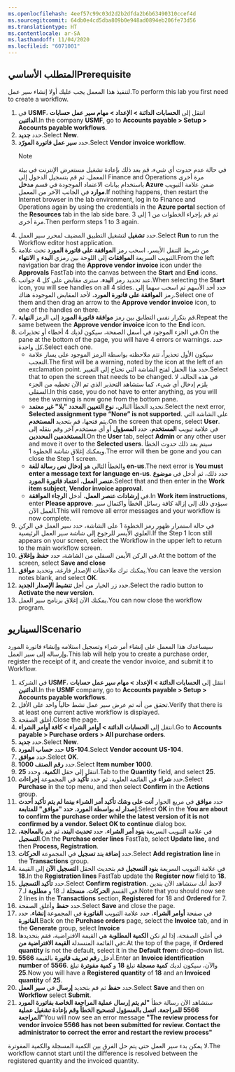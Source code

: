 ```yaml
---
ms.openlocfilehash: 4eef57c99c03d2d2b2dfda2b6b63490310ccef4d
ms.sourcegitcommit: 64db0e4cd5dba809b0e948ad0894eb206fe73d56
ms.translationtype: HT
ms.contentlocale: ar-SA
ms.lasthandoff: 11/04/2020
ms.locfileid: "6071001"
---
```

## <a name="prerequisite"></a><span data-ttu-id="67f6e-101">المتطلب الأساسي</span><span class="sxs-lookup"><span data-stu-id="67f6e-101">Prerequisite</span></span>
<span data-ttu-id="67f6e-102">لتنفيذ هذا المعمل يجب عليك أولا إنشاء سير عمل.</span><span class="sxs-lookup"><span data-stu-id="67f6e-102">To perform this lab you first need to create a workflow.</span></span>

1.  <span data-ttu-id="67f6e-103">في **USMF**، انتقل إلى **الحسابات الدائنة > الإعداد > مهام سير عمل حسابات الدائنين**.</span><span class="sxs-lookup"><span data-stu-id="67f6e-103">In the company **USMF**, go to **Accounts payable > Setup > Accounts payable workflows**.</span></span>
2.  <span data-ttu-id="67f6e-104">حدد **جديد‏‎**.</span><span class="sxs-lookup"><span data-stu-id="67f6e-104">Select **New**.</span></span>
3.  <span data-ttu-id="67f6e-105">حدد **سير عمل فاتورة المورّد**.</span><span class="sxs-lookup"><span data-stu-id="67f6e-105">Select **Vendor invoice workflow**.</span></span>
    > [!NOTE]
    > <span data-ttu-id="67f6e-106">في حالة عدم حدوث أي شيء، قم بعد ذلك بإعادة تشغيل مستعرض الإنترنت في بيئة المعمل، ثم قم بتسجيل الدخول إلى Finance and Operations مرة أخرى باستخدام بيانات الاعتماد الموجودة في قسم **مدخل Azure** ضمن علامة التبويب **موارد** في الجانب الآخر من المعمل.</span><span class="sxs-lookup"><span data-stu-id="67f6e-106">If nothing happens, then restart the Internet browser in the lab environment, log in to Finance and Operations again by using the credentials in the **Azure portal** section of the **Resources** tab in the lab side bare.</span></span> <span data-ttu-id="67f6e-107">ثم قم بإجراء الخطوات من 1 إلى 3 مرة أخرى.</span><span class="sxs-lookup"><span data-stu-id="67f6e-107">Then perform steps 1 to 3 again.</span></span>
4.  <span data-ttu-id="67f6e-108">حدد **تشغيل** لتشغيل التطبيق المضيف لمحرر سير العمل.</span><span class="sxs-lookup"><span data-stu-id="67f6e-108">Select **Run** to run the Workflow editor host application.</span></span>
5.  <span data-ttu-id="67f6e-109">من شريط التنقل الأيسر، اسحب رمز **الموافقة على فاتورة المورد** تحت علامة التبويب السريعة **الموافقات** إلى اللوحة بين رمزي **البدء** و **الانتهاء**.</span><span class="sxs-lookup"><span data-stu-id="67f6e-109">From the left navigation bar drag the **Approve vendor invoice**  icon under the **Approvals** FastTab into the canvas between the **Start** and **End** icons.</span></span>
5.  <span data-ttu-id="67f6e-110">عند تحديد رمز **البدء**، سترى مقابض على كل 4 جوانب.</span><span class="sxs-lookup"><span data-stu-id="67f6e-110">When selecting the **Start** icon, you will see handles on all 4 sides.</span></span> <span data-ttu-id="67f6e-111">حدد أحد الأسهم ثم اسحب سهما إلى رمز **الموافقة على فاتورة المورد**، لأحد المقابض الموجودة هناك.</span><span class="sxs-lookup"><span data-stu-id="67f6e-111">Select one of them and then drag an arrow to the **Approve vendor invoice** icon, to one of the handles on there.</span></span>
6.  <span data-ttu-id="67f6e-112">قم بتكرار نفس التطابق بين رمز **موافقة فاتورة المورد** إلى الرمز **النهاية**.</span><span class="sxs-lookup"><span data-stu-id="67f6e-112">Repeat the same between the **Approve vendor invoice** icon to the **End** icon.</span></span> 
7.  <span data-ttu-id="67f6e-113">في الجزء الموجود في أسفل الصفحة، سيكون لديك 4 أخطاء أو تحذيرات.</span><span class="sxs-lookup"><span data-stu-id="67f6e-113">On the pane at the bottom of the page, you will have 4 errors or warnings.</span></span> <span data-ttu-id="67f6e-114">حدد كل واحدة.</span><span class="sxs-lookup"><span data-stu-id="67f6e-114">Select each one.</span></span>
    - <span data-ttu-id="67f6e-115">سيكون الأول تحذيراً، تتم ملاحظته بواسطة الرمز الموجود على يسار علامة التعجب.</span><span class="sxs-lookup"><span data-stu-id="67f6e-115">The first will be a warning, noted by the icon at the left of an exclamation point.</span></span> <span data-ttu-id="67f6e-116">حدد هذا الحقل لفتح الشاشة التي تحتاج إلى التغيير.</span><span class="sxs-lookup"><span data-stu-id="67f6e-116">Select that to open the screen that needs to be changed.</span></span> <span data-ttu-id="67f6e-117">في هذه الحالة، لا يلزم إدخال أي شيء، كما ستشاهد التحذير الذي تم الآن تخطيه من الجزء السفلي.</span><span class="sxs-lookup"><span data-stu-id="67f6e-117">In this case, you do not have to enter anything, as you will see the warning is now gone from the bottom pane.</span></span> 
    - <span data-ttu-id="67f6e-118">تحديد الخطأ التالي، **نوع التعيين المحدد "بلا" غير معتمد**.</span><span class="sxs-lookup"><span data-stu-id="67f6e-118">Select the next error, **Selected assignment type “None” is not supported**.</span></span> <span data-ttu-id="67f6e-119">على الشاشة التي يتم فتحها، قم بتحديد **المستخدم**.</span><span class="sxs-lookup"><span data-stu-id="67f6e-119">On the screen that opens, select **User**.</span></span> <span data-ttu-id="67f6e-120">في علامة تبويب **المستخدم**، حدد **المسؤول** أو أي مستخدم آخر وقم بنقله إلى **المستخدمين المحددين**.</span><span class="sxs-lookup"><span data-stu-id="67f6e-120">On the **User** tab, select **Admin** or any other user and move it over to the **Selected users**.</span></span> <span data-ttu-id="67f6e-121">سيتم بعد ذلك حدوث الخطأ ويمكنك إغلاق شاشة الخطوة 1.</span><span class="sxs-lookup"><span data-stu-id="67f6e-121">The error will then be gone and you can close the Step 1 screen.</span></span> 
    - <span data-ttu-id="67f6e-122">والخطأ التالي هو **إدخال نص رسالة للغة en-us**.</span><span class="sxs-lookup"><span data-stu-id="67f6e-122">The next error is **You must enter a message text for language en-us**.</span></span> <span data-ttu-id="67f6e-123">حدد ذلك، ثم أدخل في **موضوع عنصر العمل**، **اعتماد فاتورة المورد**.</span><span class="sxs-lookup"><span data-stu-id="67f6e-123">Select that and then enter in the **Work item subject**, **Vendor invoice approval**.</span></span> 
    - <span data-ttu-id="67f6e-124">في **إرشادات عنصر العمل**، أدخل **الرجاء الموافقة**.</span><span class="sxs-lookup"><span data-stu-id="67f6e-124">In **Work item instructions**, enter **Please approve**.</span></span> <span data-ttu-id="67f6e-125">سيؤدي ذلك إلى إزالة كافة رسائل الخطأ واكتمال سير العمل الآن.</span><span class="sxs-lookup"><span data-stu-id="67f6e-125">This will remove all error messages and your workflow is now complete.</span></span> 
8.  <span data-ttu-id="67f6e-126">في حالة استمرار ظهور رمز الخطوة 1 على الشاشة، حدد سير العمل في الركن العلوي الأيسر للرجوع إلى شاشة سير العمل الرئيسية.</span><span class="sxs-lookup"><span data-stu-id="67f6e-126">If the Step 1 Icon still appears on your screen, select the Workflow in the upper left to return to the main workflow screen.</span></span>
9.  <span data-ttu-id="67f6e-127">في الركن الأيمن السفلي من الشاشة، حدد **حفظ وإغلاق**.</span><span class="sxs-lookup"><span data-stu-id="67f6e-127">At the bottom of the screen, select **Save and close**</span></span>
10. <span data-ttu-id="67f6e-128">يمكنك ترك ملاحظات الإصدار فارغة، وتحديد **موافق**.</span><span class="sxs-lookup"><span data-stu-id="67f6e-128">You can leave the version notes blank, and select **OK**.</span></span> 
11. <span data-ttu-id="67f6e-129">حدد زر الخيار من أجل **تنشيط الإصدار الجديد**.</span><span class="sxs-lookup"><span data-stu-id="67f6e-129">Select the radio button to **Activate the new version**.</span></span> 
12. <span data-ttu-id="67f6e-130">يمكنك الآن إغلاق برنامج سير العمل.</span><span class="sxs-lookup"><span data-stu-id="67f6e-130">You can now close the workflow program.</span></span> 



## <a name="scenario"></a><span data-ttu-id="67f6e-131">السيناريو</span><span class="sxs-lookup"><span data-stu-id="67f6e-131">Scenario</span></span>

<span data-ttu-id="67f6e-132">سيساعدك هذا المعمل على إنشاء أمر شراء وتسجيل استلامه وإنشاء فاتورة المورد وإرساله إلى سير العمل.</span><span class="sxs-lookup"><span data-stu-id="67f6e-132">This lab will help you to create a purchase order, register the receipt of it, and create the vendor invoice, and submit it to Workflow.</span></span>

1. <span data-ttu-id="67f6e-133">في الشركة **USMF**، انتقل إلى **الحسابات الدائنة > الإعداد > مهام سير عمل حسابات الدائنين**.</span><span class="sxs-lookup"><span data-stu-id="67f6e-133">In the **USMF** company, go to **Accounts payable > Setup > Accounts payable workflows**.</span></span>
2. <span data-ttu-id="67f6e-134">تحقق من أنه تم عرض سير عمل نشط حالياً واحد على الأقل.</span><span class="sxs-lookup"><span data-stu-id="67f6e-134">Verify that there is at least one current active workflow is displayed.</span></span> 
3. <span data-ttu-id="67f6e-135">أغلق الصفحة.</span><span class="sxs-lookup"><span data-stu-id="67f6e-135">Close the page.</span></span>
4. <span data-ttu-id="67f6e-136">انتقل إلى **الحسابات الدائنة > أوامر الشراء > كافة أوامر الشراء**.</span><span class="sxs-lookup"><span data-stu-id="67f6e-136">Go to **Accounts payable > Purchase orders > All purchase orders**.</span></span>
1. <span data-ttu-id="67f6e-137">حدد **جديد‎**.</span><span class="sxs-lookup"><span data-stu-id="67f6e-137">Select **New**.</span></span>
2. <span data-ttu-id="67f6e-138">حدد **حساب المورد** **US-104**.</span><span class="sxs-lookup"><span data-stu-id="67f6e-138">Select **Vendor account** **US-104**.</span></span>
3. <span data-ttu-id="67f6e-139">حدد **موافق**.</span><span class="sxs-lookup"><span data-stu-id="67f6e-139">Select **OK**.</span></span>
4. <span data-ttu-id="67f6e-140">حدد **رقم الصنف 1000**.</span><span class="sxs-lookup"><span data-stu-id="67f6e-140">Select **Item number 1000**.</span></span>
5. <span data-ttu-id="67f6e-141">انتقل إلى حقل **الكمية**، وحدد **25**.</span><span class="sxs-lookup"><span data-stu-id="67f6e-141">Tab to the **Quantity** field, and select **25**.</span></span>
6. <span data-ttu-id="67f6e-142">حدد **شراء** في القائمة العلوية، ثم حدد **تأكيد** في المجموعة **إجراءات**.</span><span class="sxs-lookup"><span data-stu-id="67f6e-142">Select **Purchase** in the top menu, and then select **Confirm** in the **Actions** group.</span></span>
12. <span data-ttu-id="67f6e-143">حدد **موافق** في مربع الحوار **أنت على وشك تأكيد أمر الشراء بينما لم يتم تأكيد أحدث إصدار له بواسطة المورد. حدد "موافق" للمتابعة**.</span><span class="sxs-lookup"><span data-stu-id="67f6e-143">Select **OK** in the **You are about to confirm the purchase order while the latest version of it is not confirmed by a vendor. Select OK to continue** dialog box.</span></span>
7. <span data-ttu-id="67f6e-144">في علامة التبويب السريعة **بنود أمر الشراء**، حدد **تحديث البند،** ثم قم **بالمعالجة، التسجيل**.</span><span class="sxs-lookup"><span data-stu-id="67f6e-144">On the **Purchase order lines** FastTab, select **Update line,** and then **Process, Registration**.</span></span>
8. <span data-ttu-id="67f6e-145">حدد **إضافة بند تسجيل** في المجموعة **الحركات**.</span><span class="sxs-lookup"><span data-stu-id="67f6e-145">Select **Add registration line** in the **Transactions** group.</span></span>
9. <span data-ttu-id="67f6e-146">في علامة التبويب السريعة **بنود التسجيل** قم بتحديث الحقل **التسجيل الآن** إلى القيمة **18**.</span><span class="sxs-lookup"><span data-stu-id="67f6e-146">In the **Registration lines** FastTab update the **Register now** field to **18**.</span></span>
10. <span data-ttu-id="67f6e-147">حدد **تأكيد التسجيل**.</span><span class="sxs-lookup"><span data-stu-id="67f6e-147">Select **Confirm registration**.</span></span> <span data-ttu-id="67f6e-148">لاحظ أنك ستشاهد الآن بندين في القسم  **الحركات**، **مسجلة** لـ 18 و **مطلوبة** لـ 7.</span><span class="sxs-lookup"><span data-stu-id="67f6e-148">Note that you should now see 2 lines in the **Transactions** section, **Registered** for 18 and **Ordered** for 7.</span></span> 
11. <span data-ttu-id="67f6e-149">حدد **حفظ** وأغلق الصفحة.</span><span class="sxs-lookup"><span data-stu-id="67f6e-149">Select **Save** and close the page.</span></span> 
12. <span data-ttu-id="67f6e-150">في صفحة **أوامر الشراء**، حدد علامة التبويب **الفاتورة** في المجموعة **إنشاء**، حدد **الفاتورة**.</span><span class="sxs-lookup"><span data-stu-id="67f6e-150">Back on the **Purchase orders** page, select the **Invoice** tab, and in the **Generate** group, select **Invoice**</span></span>
13. <span data-ttu-id="67f6e-151">في أعلى الصفحة، إذا لم تكن **الكمية المطلوبة** هي القيمة الافتراضية، فقم بتحديدها في القائمة المنسدلة **القيمة الافتراضية من:**.</span><span class="sxs-lookup"><span data-stu-id="67f6e-151">At the top of the page, if **Ordered quantity** is not the default, select it in the **Default from:** drop-down list.</span></span> 
14. <span data-ttu-id="67f6e-152">أدخل **رقم تعريف فاتورة** بالقيمة **5566**.</span><span class="sxs-lookup"><span data-stu-id="67f6e-152">Enter an **Invoice identification number** of **5566**.</span></span> <span data-ttu-id="67f6e-153">والآن، سيكون لديك **كمية مسجلة** تبلغ **18** و **كمية مفوترة** تبلغ **25**.</span><span class="sxs-lookup"><span data-stu-id="67f6e-153">Now you will have a **Registered quantity** of **18** and an **Invoiced quantity** of **25**.</span></span>
15. <span data-ttu-id="67f6e-154">حدد **حفظ** ثم قم بتحديد **إرسال** في **سير العمل**.</span><span class="sxs-lookup"><span data-stu-id="67f6e-154">Select **Save** and then on **Workflow** select **Submit**.</span></span>
16. <span data-ttu-id="67f6e-155">ستشاهد الآن رسالة خطأ **"لم يتم إرسال عملية المراجعة الخاصة بفاتورة المورد 5566 للمراجعة. اتصل بالمسؤول لتصحيح الخطأ وقم بإعادة تشغيل عملية المراجعة"**</span><span class="sxs-lookup"><span data-stu-id="67f6e-155">You will now see an error message **"The review process for vendor invoice 5566 has not been submitted for review. Contact the administrator to correct the error and restart the review process"**</span></span>

<span data-ttu-id="67f6e-156">لا يمكن بدء سير العمل حتى يتم حل الفرق بين الكمية المسجلة والكمية المفوترة.</span><span class="sxs-lookup"><span data-stu-id="67f6e-156">The workflow cannot start until the difference is resolved between the registered quantity and the invoiced quantity.</span></span> 
